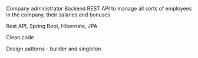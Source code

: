 Company administrator Backend REST API to manage all sorts of employees in the company, their salaries and bonuses

Rest API, Spring Boot, Hibernate, JPA

Clean code

Design patterns - builder and singleton
